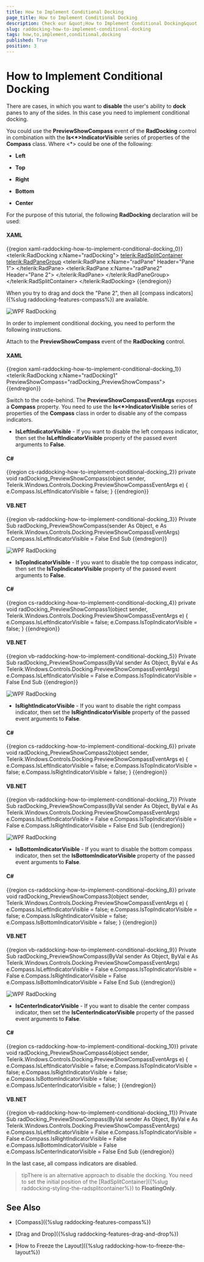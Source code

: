 ```yaml
---
title: How to Implement Conditional Docking
page_title: How to Implement Conditional Docking
description: Check our &quot;How to Implement Conditional Docking&quot; documentation article for the RadDocking {{ site.framework_name }} control.
slug: raddocking-how-to-implement-conditional-docking
tags: how,to,implement,conditional,docking
published: True
position: 3
---
```


# How to Implement Conditional Docking

There are cases, in which you want to __disable__ the user's ability to __dock__ panes to any of the sides. In this case you need to implement conditional docking.

You could use the __PreviewShowCompass__ event of the __RadDocking__ control in combination with the __Is<*>IndicatorVisible__ series of properties of the __Compass__ class. Where <*> could be one of the following:

* __Left__

* __Top__

* __Right__

* __Bottom__

* __Center__

For the purpose of this tutorial, the following __RadDocking__ declaration will be used:

#### __XAML__

{{region xaml-raddocking-how-to-implement-conditional-docking_0}}
	<telerik:RadDocking x:Name="radDocking">
	    <telerik:RadSplitContainer>
	        <telerik:RadPaneGroup>
	            <telerik:RadPane x:Name="radPane" Header="Pane 1">
	                <TextBlock Text="Some simple text here"/>
	            </telerik:RadPane>
	            <telerik:RadPane x:Name="radPane2" Header="Pane 2">
	                <TextBlock Text="Some simple text here"/>
	            </telerik:RadPane>
	        </telerik:RadPaneGroup>
	    </telerik:RadSplitContainer>
	</telerik:RadDocking>
{{endregion}}

When you try to drag and dock the "Pane 2", then all [compass indicators]({%slug raddocking-features-compass%}) are available.

![WPF RadDocking ](images/RadDocking_HowTo_ConditionalDocking_010.png)

In order to implement conditional docking, you need to perform the following instructions.

Attach to the __PreviewShowCompass__ event of the __RadDocking__ control.

#### __XAML__

{{region xaml-raddocking-how-to-implement-conditional-docking_1}}
	<telerik:RadDocking x:Name="radDocking1" PreviewShowCompass="radDocking_PreviewShowCompass">
{{endregion}}

Switch to the code-behind. The __PreviewShowCompassEventArgs__ exposes a __Compass__ property. You need to use the __Is<*>IndicatorVisible__ series of properties of the __Compass__ class in order to disable any of the compass indicators.

* __IsLeftIndicatorVisible__ - If you want to disable the left compass indicator, then set the __IsLeftIndicatorVisible__ property of the passed event arguments to __False__. 

#### __C#__

{{region cs-raddocking-how-to-implement-conditional-docking_2}}
	private void radDocking_PreviewShowCompass(object sender, Telerik.Windows.Controls.Docking.PreviewShowCompassEventArgs e)
	{
	    e.Compass.IsLeftIndicatorVisible = false;
	}
{{endregion}}

#### __VB.NET__

{{region vb-raddocking-how-to-implement-conditional-docking_3}}
	Private Sub radDocking_PreviewShowCompass(sender As Object, e As Telerik.Windows.Controls.Docking.PreviewShowCompassEventArgs)
		e.Compass.IsLeftIndicatorVisible = False
	End Sub
{{endregion}}

![WPF RadDocking ](images/RadDocking_HowTo_ConditionalDocking_020.png)

* __IsTopIndicatorVisible__ - If you want to disable the top compass indicator, then set the __IsTopIndicatorVisible__ property of the passed event arguments to __False__. 

#### __C#__

{{region cs-raddocking-how-to-implement-conditional-docking_4}}
	private void radDocking_PreviewShowCompass1(object sender, Telerik.Windows.Controls.Docking.PreviewShowCompassEventArgs e)
	{
	    e.Compass.IsLeftIndicatorVisible = false;
	    e.Compass.IsTopIndicatorVisible = false;
	}
{{endregion}}



#### __VB.NET__

{{region vb-raddocking-how-to-implement-conditional-docking_5}}
	Private Sub radDocking_PreviewShowCompass(ByVal sender As Object, ByVal e As Telerik.Windows.Controls.Docking.PreviewShowCompassEventArgs)
		e.Compass.IsLeftIndicatorVisible = False
		e.Compass.IsTopIndicatorVisible = False
	End Sub
{{endregion}}

 ![WPF RadDocking ](images/RadDocking_HowTo_ConditionalDocking_030.png)

* __IsRightIndicatorVisible__ - If you want to disable the right compass indicator, then set the __IsRightIndicatorVisible__ property of the passed event arguments to __False__. 

#### __C#__

{{region cs-raddocking-how-to-implement-conditional-docking_6}}
	private void radDocking_PreviewShowCompass2(object sender, Telerik.Windows.Controls.Docking.PreviewShowCompassEventArgs e)
	{
	    e.Compass.IsLeftIndicatorVisible = false;
	    e.Compass.IsTopIndicatorVisible = false;
	    e.Compass.IsRightIndicatorVisible = false;
	}
{{endregion}}

#### __VB.NET__

{{region vb-raddocking-how-to-implement-conditional-docking_7}}
	Private Sub radDocking_PreviewShowCompass(ByVal sender As Object, ByVal e As Telerik.Windows.Controls.Docking.PreviewShowCompassEventArgs)
		e.Compass.IsLeftIndicatorVisible = False
		e.Compass.IsTopIndicatorVisible = False
		e.Compass.IsRightIndicatorVisible = False
	End Sub
{{endregion}}

![WPF RadDocking ](images/RadDocking_HowTo_ConditionalDocking_040.png)

* __IsBottomIndicatorVisible__ - If you want to disable the bottom compass indicator, then set the __IsBottomIndicatorVisible__ property of the passed event arguments to __False__. 

#### __C#__

{{region cs-raddocking-how-to-implement-conditional-docking_8}}
	private void radDocking_PreviewShowCompass3(object sender, Telerik.Windows.Controls.Docking.PreviewShowCompassEventArgs e)
	{
	    e.Compass.IsLeftIndicatorVisible = false;
	    e.Compass.IsTopIndicatorVisible = false;
	    e.Compass.IsRightIndicatorVisible = false;
	    e.Compass.IsBottomIndicatorVisible = false;
	}
{{endregion}}

#### __VB.NET__

{{region vb-raddocking-how-to-implement-conditional-docking_9}}
	Private Sub radDocking_PreviewShowCompass(ByVal sender As Object, ByVal e As Telerik.Windows.Controls.Docking.PreviewShowCompassEventArgs)
		e.Compass.IsLeftIndicatorVisible = False
		e.Compass.IsTopIndicatorVisible = False
		e.Compass.IsRightIndicatorVisible = False
		e.Compass.IsBottomIndicatorVisible = False
	End Sub
{{endregion}}

![WPF RadDocking ](images/RadDocking_HowTo_ConditionalDocking_050.png)

* __IsCenterIndicatorVisible__ - If you want to disable the center compass indicator, then set the __IsCenterIndicatorVisible__ property of the passed event arguments to __False__. 

#### __C#__

{{region cs-raddocking-how-to-implement-conditional-docking_10}}
	private void radDocking_PreviewShowCompass4(object sender, Telerik.Windows.Controls.Docking.PreviewShowCompassEventArgs e)
	{
	    e.Compass.IsLeftIndicatorVisible = false;
	    e.Compass.IsTopIndicatorVisible = false;
	    e.Compass.IsRightIndicatorVisible = false;
	    e.Compass.IsBottomIndicatorVisible = false;
	    e.Compass.IsCenterIndicatorVisible = false;
	}
{{endregion}}

#### __VB.NET__

{{region vb-raddocking-how-to-implement-conditional-docking_11}}
	Private Sub radDocking_PreviewShowCompass(ByVal sender As Object, ByVal e As Telerik.Windows.Controls.Docking.PreviewShowCompassEventArgs)
		e.Compass.IsLeftIndicatorVisible = False
		e.Compass.IsTopIndicatorVisible = False
		e.Compass.IsRightIndicatorVisible = False
		e.Compass.IsBottomIndicatorVisible = False
		e.Compass.IsCenterIndicatorVisible = False
	End Sub
{{endregion}}

In the last case, all compass indicators are disabled.

>tipThere is an alternative approach to disable the docking. You need to set the initial position of the [RadSplitContainer]({%slug raddocking-styling-the-radsplitcontainer%}) to __FloatingOnly__.

## See Also

 * [Compass]({%slug raddocking-features-compass%})

 * [Drag and Drop]({%slug raddocking-features-drag-and-drop%})

 * [How to Freeze the Layout]({%slug raddocking-how-to-freeze-the-layout%})
